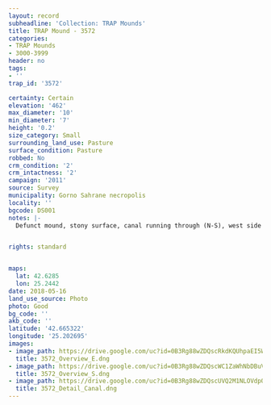 ```yaml
---
layout: record
subheadline: 'Collection: TRAP Mounds'
title: TRAP Mound - 3572
categories:
- TRAP Mounds
- 3000-3999
header: no
tags:
- ''
trap_id: '3572'

certainty: Certain
elevation: '462'
max_diameter: '10'
min_diameter: '7'
height: '0.2'
size_category: Small
surrounding_land_use: Pasture
surface_condition: Pasture
robbed: No
crm_condition: '2'
crm_intactness: '2'
campaign: '2011'
source: Survey
municipality: Gorno Sahrane necropolis
locality: ''
bgcode: DS001
notes: |-
  Defunct mound, stony surface, canal running through (N-S), west side taken away, large stones around.


rights: standard


maps:
  lat: 42.6285
  lon: 25.2442
date: 2018-05-16
land_use_source: Photo
photo: Good
bg_code: ''
akb_code: ''
latitude: '42.665322'
longitude: '25.202695'
images:
- image_path: https://drive.google.com/uc?id=0B3Rg88wZDQscRkdKQUhpaEI5Wm8
  title: 3572_Overview_E.dng
- image_path: https://drive.google.com/uc?id=0B3Rg88wZDQscWC1ZaWhNbDBuVjA
  title: 3572_Overview_S.dng
- image_path: https://drive.google.com/uc?id=0B3Rg88wZDQscUVQ2M1NLOVdpODQ
  title: 3572_Detail_Canal.dng
---
```

